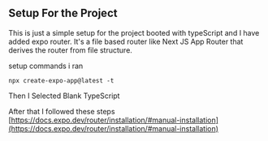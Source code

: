 ## Setup For the Project

This is just a simple setup for the project booted with typeScript and I have added expo router.
It's a file based router like Next JS App Router that derives the router from file structure.

setup commands i ran

```
npx create-expo-app@latest -t
```

Then I Selected Blank TypeScript

After that I followed these steps
[https://docs.expo.dev/router/installation/#manual-installation](https://docs.expo.dev/router/installation/#manual-installation)
